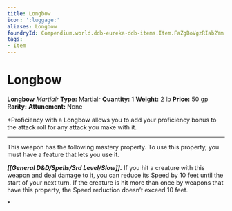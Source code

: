 ```yaml
---
title: Longbow
icon: ':luggage:'
aliases: Longbow
foundryId: Compendium.world.ddb-eureka-ddb-items.Item.FaZgBoVgzRIab2Ym
tags:
- Item
---
```


# Longbow

**Longbow**
_Martialr_
**Type:** Martialr
**Quantity:** 1
**Weight:** 2 lb
**Price:** 50 gp
**Rarity:** 
**Attunement:** None

*Proficiency with a Longbow allows you to add your proficiency bonus to the attack roll for any attack you make with it.
<div class="mastery-container"><hr />
<p>This weapon has the following mastery property. To use this property, you must have a feature that lets you use it.

***[[General D&D/Spells/3rd Level/Slow]].*** If you hit a creature with this weapon and deal damage to it, you can reduce its Speed by 10 feet until the start of your next turn. If the creature is hit more than once by weapons that have this property, the Speed reduction doesn’t exceed 10 feet.</p>*